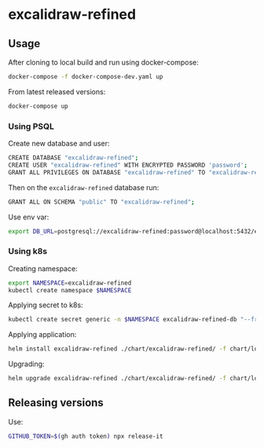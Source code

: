# excalidraw-refined

## Usage
After cloning to local build and run using docker-compose:
```bash
docker-compose -f docker-compose-dev.yaml up
```

From latest released versions:
```bash
docker-compose up
```

### Using PSQL
Create new database and user:
```bash
CREATE DATABASE "excalidraw-refined";
CREATE USER "excalidraw-refined" WITH ENCRYPTED PASSWORD 'password';
GRANT ALL PRIVILEGES ON DATABASE "excalidraw-refined" TO "excalidraw-refined";
```

Then on the `excalidraw-refined` database run:
```bash
GRANT ALL ON SCHEMA "public" TO "excalidraw-refined";
```

Use env var:
```bash
export DB_URL=postgresql://excalidraw-refined:password@localhost:5432/excalidraw-refined
```

### Using k8s
Creating namespace:
```bash
export NAMESPACE=excalidraw-refined
kubectl create namespace $NAMESPACE
```

Applying secret to k8s:
```bash
kubectl create secret generic -n $NAMESPACE excalidraw-refined-db "--from-literal=DB_URL=<db_url>"
```

Applying application:
```bash
helm install excalidraw-refined ./chart/excalidraw-refined/ -f chart/local-values.yaml -n $NAMESPACE
```

Upgrading:
```bash
helm upgrade excalidraw-refined ./chart/excalidraw-refined/ -f chart/local-values.yaml -n $NAMESPACE
```

## Releasing versions
Use:
```bash
GITHUB_TOKEN=$(gh auth token) npx release-it
```
